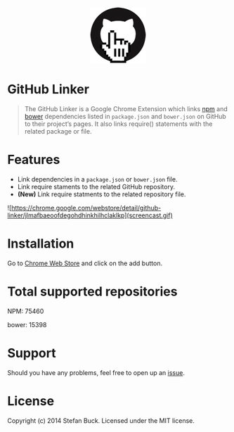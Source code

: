 <p align="center">
  <a href="#"><img src="app/images/icon-128.png"/></a>
</p>

# GitHub Linker

> The GitHub Linker is a Google Chrome Extension which links [npm](http://npmjs.org) and [bower](http://bower.io) dependencies listed in `package.json` and `bower.json` on GitHub to their project’s pages. It also links require() statements with the related package or file.



# Features

- Link dependencies in a `package.json` or `bower.json` file.
- Link require staments to the related GitHub repository.
- **(New)** Link require statments to the related repository file.

![https://chrome.google.com/webstore/detail/github-linker/jlmafbaeoofdegohdhinkhilhclaklkp](screencast.gif)



# Installation

Go to [Chrome Web Store](https://chrome.google.com/webstore/detail/github-linker/jlmafbaeoofdegohdhinkhilhclaklkp) and click on the add button.



# Total supported repositories

NPM: 75460

bower: 15398



# Support
Should you have any problems, feel free to open up an [issue](https://github.com/stefanbuck/github-linker/issues).



# License

Copyright (c) 2014 Stefan Buck. Licensed under the MIT license.
